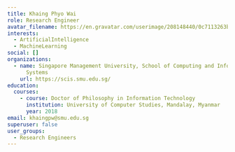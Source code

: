 ```yaml
---
title: Khaing Phyo Wai
role: Research Engineer
avatar_filename: https://en.gravatar.com/userimage/208148440/0c7113263b5798ac657d1911d76cb8a0.jpg
interests:
  - ArtificialIntelligence
  - MachineLearning
social: []
organizations:
  - name: Singapore Management University, School of Computing and Information
      Systems
    url: https://scis.smu.edu.sg/
education:
  courses:
    - course: Doctor of Philosophy in Information Technology
      institution: University of Computer Studies, Mandalay, Myanmar
      year: 2018
email: khaingpw@smu.edu.sg
superuser: false
user_groups:
  - Research Engineers
---
```

